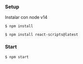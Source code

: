 ### Setup
Instalar con node v14
```shell
$ npm install
```
```shell
$ npm install react-scripts@latest
```
### Start

```shell
$ npm start
```

